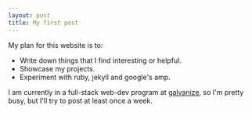 ```yaml
---
layout: post
title: My first post
---
```


My plan for this website is to:

  * Write down things that I find interesting or helpful.
  * Showcase my projects.
  * Experiment with ruby, jekyll and google's amp.

I am currently in a full-stack web-dev program at [galvanize](http://www.galvanize.com), so I'm pretty busy, but I'll try to post at least once a week.  

